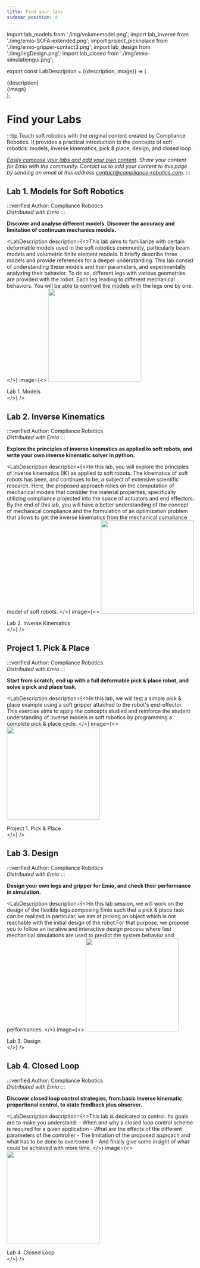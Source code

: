 ```yaml
---
title: Find your labs
sidebar_position: 4
---
```


import lab_models from './img/volumemodel.png';
import lab_inverse from './img/emio-SOFA-extended.png';
import project_picknplace from './img/emio-gripper-contact3.png';
import lab_design from './img/legDesign.png';
import lab_closed from './img/emio-simulationgui.png';

export const LabDescription = ({description, image}) => (
  <div
    style={{
        display: 'flex',
        padding: '0.2rem',
    }}>
    <div style={{ flex: '1 1 0%', 'padding-right': '2rem' }}>{description}</div>
    <div style={{ flex: '0 0 30%' }}>{image}</div>
  </div>
);

# Find your Labs

:::tip
Teach soft robotics with the original content created by Compliance Robotics. It provides a practical introduction to the concepts of soft robotics: models, inverse kinematics, pick & place, design, and closed loop.

*[Easily compose your labs and add your own content](/docs/EmioLabs/create-your-lab). Share your content for Emio with the community. Contact us to add your content to this page by sending an email at this address [contact@compliance-robotics.com](mailto:contact@compliance-robotics.com).*
:::

## Lab 1. Models for Soft Robotics

:::verified
Author: Compliance Robotics \
*Distributed with Emio*
:::

**Discover and analyse different models. Discover the accuracy and limitation of continuum mechanics models.**

<LabDescription
    description={<>This lab aims to familiarize with certain deformable models used in the soft robotics community, particularly beam models and volumetric finite element models. It briefly describe three models and provide references for a deeper understanding. 
    This lab consist of understanding these models and their parameters, and experimentally analyzing their behavior. To do so, different legs with various geometries are provided with the robot. Each leg leading to different mechanical behaviors. You will be able to confront the models with the legs one by one.
    </>}
    image={<>
    <img className="centered" src={lab_models} width="250px"/>
    <figcaption> Lab 1. Models </figcaption>
    </>}
/>

## Lab 2. Inverse Kinematics

:::verified
Author: Compliance Robotics \
*Distributed with Emio*
:::

**Explore the principles of inverse kinematics as applied to soft robots, and write your own inverse kinematic solver in python.**

<LabDescription
    description={<>In this lab, you will explore the principles of inverse kinematics (IK) as applied to soft robots. The kinematics of soft robots has been, and continues to be, a subject of extensive scientific research. 
    Here, the proposed approach relies on the computation of mechanical models that consider the material properties, specifically utilizing compliance projected into the space of actuators and end effectors. 
    By the end of this lab, you will have a better understanding of the concept of mechanical compliance and the formulation of an optimization problem that allows to get the inverse kinematics from the mechanical compliance model of soft robots.
    </>}
    image={<>
    <img className="centered" src={lab_inverse} width="250px"/>
    <figcaption> Lab 2. Inverse Kinematics </figcaption>
    </>}
/>

## Project 1. Pick & Place

:::verified
Author: Compliance Robotics \
*Distributed with Emio*
:::

**Start from scratch, end up with a full deformable pick & place robot, and solve a pick and place task.**

<LabDescription
    description={<>In this lab, we will test a simple pick & place example using a soft gripper attached to the robot's end-effector. This exercise aims to apply the concepts studied and reinforce the student understanding of inverse models in soft robotics by programming a complete pick & place cycle.
    </>}
    image={<>
    <img className="centered" src={project_picknplace} width="250px"/>
    <figcaption> Project 1. Pick & Place </figcaption>
    </>}
/>

## Lab 3. Design

:::verified
Author: Compliance Robotics \
*Distributed with Emio*
:::

**Design your own legs and gripper for Emio, and check their performance in simulation.**

<LabDescription
    description={<>In this lab session, we will work on the design of the flexible legs composing Emio such that a pick & place task can be realized.In particular, we aim at picking an object which is not reachable with the initial design of the robot.For that purpose, we propose you to follow an iterative and interactive design process where fast mechanical simulations are used to predict the system behavior and performances.
    </>}
    image={<>
    <img className="centered" src={lab_design} width="250px"/>
    <figcaption> Lab 3. Design </figcaption>
    </>}
/>

## Lab 4. Closed Loop

:::verified
Author: Compliance Robotics \
*Distributed with Emio*
:::

**Discover closed loop control strategies, from basic inverse kinematic proportional control, to state feedback plus observer.**

<LabDescription
    description={<>This lab is dedicated to control. Its goals are to make you understand: 
    - When and why a closed loop control scheme is required for a given application
    - What are the effects of the different parameters of the controller
    - The limitation of the proposed approach and what has to be done to overcome it
    - And finally give some insight of what could be achieved with more time.
    </>}
    image={<>
    <img className="centered" src={lab_closed} width="250px"/>
    <figcaption> Lab 4. Closed Loop </figcaption>
    </>}
/>